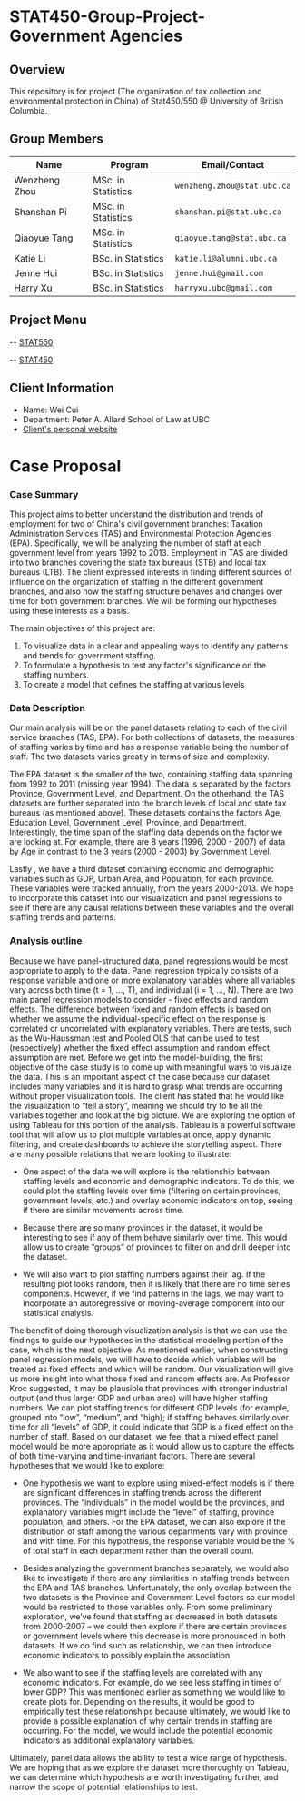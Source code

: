 # STAT450-Group-Project-Government Agencies

## Overview

This repository is for project (The organization of tax collection and environmental protection in China) of Stat450/550 @ University of British Columbia.

## Group Members

|   **Name**     |     **Program**           |    **Email/Contact**              |
|----------------|---------------------------|-----------------------------------|
| Wenzheng Zhou  |    MSc. in Statistics     |    `wenzheng.zhou@stat.ubc.ca`    |
| Shanshan Pi    |    MSc. in Statistics     |    `shanshan.pi@stat.ubc.ca`      |
| Qiaoyue Tang   |    MSc. in Statistics     |    `qiaoyue.tang@stat.ubc.ca`     |
| Katie Li       |    BSc. in Statistics     |    `katie.li@alumni.ubc.ca`       |
| Jenne Hui      |    BSc. in Statistics     |    `jenne.hui@gmail.com`          |
| Harry Xu       |    BSc. in Statistics     |    `harryxu.ubc@gmail.com`        |

## Project Menu

-- [STAT550](Stat550)

-- [STAT450](stat450)

## Client Information

- Name: Wei Cui 
- Department: Peter A. Allard School of Law at UBC
- [Client's personal website](https://ubc.academia.edu/WeiCui)

# Case Proposal

### Case Summary

This project aims to better understand the distribution and trends of employment for two of China's civil government branches: Taxation Administration Services (TAS) and Environmental Protection Agencies (EPA). Specifically, we will be analyzing the number of staff at each government level from years 1992 to 2013. Employment in TAS are divided into two branches covering the state tax bureaus (STB) and local tax bureaus (LTB). The client expressed interests in finding different sources of influence on the organization of staffing in the different government branches, and also how the staffing structure behaves and changes over time for both government branches. We will be forming our hypotheses using these interests as a basis.

The main objectives of this project are: 
  1.  To visualize data in a clear and appealing ways to identify any patterns and trends for government staffing.  
  2.  To formulate a hypothesis to test any factor's significance on the staffing numbers.
  3.  To create a model that defines the staffing at various levels

### Data Description

Our main analysis will be on the panel datasets relating to each of the civil service branches (TAS, EPA). For both collections of datasets, the measures of staffing varies by time and has a response variable being the number of staff. The two datasets varies greatly in terms of size and complexity.

The EPA dataset is the smaller of the two, containing staffing data spanning from 1992 to 2011 (missing year 1994). The data is separated by the factors Province, Government Level, and Department. On the otherhand, the TAS datasets are further separated into the branch levels of local and state tax bureaus (as mentioned above). These datasets contains the factors Age, Education Level, Government Level, Province, and Department. Interestingly, the time span of the staffing data depends on the factor we are looking at. For example, there are 8 years (1996, 2000 - 2007) of data by Age in contrast to the 3 years (2000 - 2003) by Government Level.

Lastly , we have a third dataset containing economic and demographic variables such as GDP, Urban Area, and Population, for each province. These variables were tracked annually, from the years 2000-2013. We hope to incorporate this dataset into our visualization and panel regressions to see if there are any causal relations between these variables and the overall staffing trends and patterns. 

### Analysis outline
  
Because we have panel-structured data, panel regressions would be most appropriate to apply to the data. Panel regression typically consists of a response variable and one or more explanatory variables where all variables vary across both time (t = 1, …, T), and individual (i = 1, …, N). There are two main panel regression models to consider - fixed effects and random effects. The difference between fixed and random effects is based on whether we assume the individual-specific effect on the response is correlated or uncorrelated with explanatory variables. There are tests, such as the Wu-Haussman test and Pooled OLS that can be used to test (respectively) whether the fixed effect assumption and random effect assumption are met.
Before we get into the model-building, the first objective of the case study is to come up with meaningful ways to visualize the data. This is an important aspect of the case because our dataset includes many variables and it is hard to grasp what trends are occurring without proper visualization tools. The client has stated that he would like the visualization to “tell a story”, meaning we should try to tie all the variables together and look at the big picture. We are exploring the option of using Tableau for this portion of the analysis. Tableau is a powerful software tool that will allow us to plot multiple variables at once, apply dynamic filtering, and create dashboards to achieve the storytelling aspect. There are many possible relations that we are looking to illustrate:

- One aspect of the data we will explore is the relationship between staffing levels and economic and demographic indicators. To do this, we could plot the staffing levels over time (filtering on certain provinces, government levels, etc.) and overlay economic indicators on top, seeing if there are similar movements across time.

- Because there are so many provinces in the dataset, it would be interesting to see if any of them behave similarly over time. This would allow us to create “groups” of provinces to filter on and drill deeper into the dataset.

- We will also want to plot staffing numbers against their lag. If the resulting plot looks random, then it is likely that there are no time series components. However, if we find patterns in the lags, we may want to incorporate an autoregressive or moving-average component into our statistical analysis. 

The benefit of doing thorough visualization analysis is that we can use the findings to guide our hypotheses in the statistical modeling portion of the case, which is the next objective. As mentioned earlier, when constructing panel regression models, we will have to decide which variables will be treated as fixed effects and which will be random. Our visualization will give us more insight into what those fixed and random effects are. As Professor Kroc suggested, it may be plausible that provinces with stronger industrial output (and thus larger GDP and urban area) will have higher staffing numbers. We can plot staffing trends for different GDP levels (for example, grouped into “low”, “medium”, and “high); if staffing behaves similarly over time for all “levels” of GDP, it could indicate that GDP is a fixed effect on the number of staff. Based on our dataset, we feel that a mixed effect panel model would be more appropriate as it would allow us to capture the effects of both time-varying and time-invariant factors. There are several hypotheses that we would like to explore:

- One hypothesis we want to explore using mixed-effect models is if there are significant differences in staffing trends across the different provinces. The “individuals” in the model would be the provinces, and explanatory variables might include the “level” of staffing, province population, and others. For the EPA dataset, we can also explore if the distribution of staff among the various departments vary with province and with time. For this hypothesis, the response variable would be the % of total staff in each department rather than the overall count.

- Besides analyzing the government branches separately, we would also like to investigate if there are any similarities in staffing trends between the EPA and TAS branches. Unfortunately, the only overlap between the two datasets is the Province and Government Level factors so our model would be restricted to those variables only. From some preliminary exploration, we’ve found that staffing as decreased in both datasets from 2000-2007 – we could then explore if there are certain provinces or government levels where this decrease is more pronounced in both datasets. If we do find such as relationship, we can then introduce economic indicators to possibly explain the association.

- We also want to see if the staffing levels are correlated with any economic indicators. For example, do we see less staffing in times of lower GDP? This was mentioned earlier as something we would like to create plots for. Depending on the results, it would be good to empirically test these relationships because ultimately, we would like to provide a possible explanation of why certain trends in staffing are occurring. For the model, we would include the potential economic indicators as additional explanatory variables.

Ultimately, panel data allows the ability to test a wide range of hypothesis. We are hoping that as we explore the dataset more thoroughly on Tableau, we can determine which hypothesis are worth investigating further, and narrow the scope of potential relationships to test.

